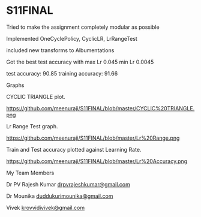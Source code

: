# S11FINAL


Tried to make the assignment completely modular as possible

Implemented OneCyclePolicy, CyclicLR, LrRangeTest

included new transforms to Albumentations

Got the best test accuracy with max Lr 0.045 min Lr 0.0045

test accuracy: 90.85
training accuracy: 91.66

Graphs


CYCLIC TRIANGLE plot.

https://github.com/meenuraji/S11FINAL/blob/master/CYCLIC%20TRIANGLE.png

Lr Range Test graph.

https://github.com/meenuraji/S11FINAL/blob/master/Lr%20Range.png


Train and Test accuracy plotted against Learning Rate.

https://github.com/meenuraji/S11FINAL/blob/master/Lr%20Accuracy.png



My Team Members

Dr PV Rajesh Kumar drpvrajeshkumar@gmail.com

Dr Mounika duddukurimounika@gmail.com

Vivek krovvidivivek@gmail.com


